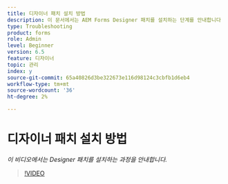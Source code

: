 ```yaml
---
title: 디자이너 패치 설치 방법
description: 이 문서에서는 AEM Forms Designer 패치를 설치하는 단계를 안내합니다
type: Troubleshooting
product: forms
role: Admin
level: Beginner
version: 6.5
feature: 디자이너
topic: 관리
index: y
source-git-commit: 65a40826d3be322673e116d98124c3cbfb1d6eb4
workflow-type: tm+mt
source-wordcount: '36'
ht-degree: 2%

---
```



# 디자이너 패치 설치 방법

*이 비디오에서는 Designer 패치를 설치하는 과정을 안내합니다.*

>[!VIDEO](https://video.tv.adobe.com/v/335504?quality=9&learn=on)

